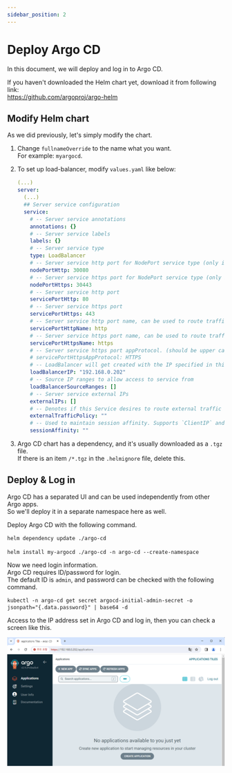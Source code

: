 ```yaml
---
sidebar_position: 2
---
```


# Deploy Argo CD

In this document, we will deploy and log in to Argo CD.

If you haven't downloaded the Helm chart yet, download it from following link:  
https://github.com/argoproj/argo-helm

## Modify Helm chart

As we did previously, let's simply modify the chart.

1. Change `fullnameOverride` to the name what you want.  
   For example: `myargocd`.

2. To set up load-balancer, modify `values.yaml` like below:

   ```yaml title="values.yaml" {11,27}
   (...)
   server:
     (...)
     ## Server service configuration
     service:
       # -- Server service annotations
       annotations: {}
       # -- Server service labels
       labels: {}
       # -- Server service type
       type: LoadBalancer
       # -- Server service http port for NodePort service type (only if `server.service.type` is set to "NodePort")
       nodePortHttp: 30080
       # -- Server service https port for NodePort service type (only if `server.service.type` is set to "NodePort")
       nodePortHttps: 30443
       # -- Server service http port
       servicePortHttp: 80
       # -- Server service https port
       servicePortHttps: 443
       # -- Server service http port name, can be used to route traffic via istio
       servicePortHttpName: http
       # -- Server service https port name, can be used to route traffic via istio
       servicePortHttpsName: https
       # -- Server service https port appProtocol. (should be upper case - i.e. HTTPS)
       # servicePortHttpsAppProtocol: HTTPS
       # -- LoadBalancer will get created with the IP specified in this field
       loadBalancerIP: "192.168.0.202"
       # -- Source IP ranges to allow access to service from
       loadBalancerSourceRanges: []
       # -- Server service external IPs
       externalIPs: []
       # -- Denotes if this Service desires to route external traffic to node-local or cluster-wide endpoints
       externalTrafficPolicy: ""
       # -- Used to maintain session affinity. Supports `ClientIP` and `None`
       sessionAffinity: ""
   ```

3. Argo CD chart has a dependency, and it's usually downloaded as a `.tgz` file.  
   If there is an item `/*.tgz` in the `.helmignore` file, delete this.

## Deploy & Log in

Argo CD has a separated UI and can be used independently from other Argo apps.  
So we'll deploy it in a separate namespace here as well.

Deploy Argo CD with the following command.

```
helm dependency update ./argo-cd

helm install my-argocd ./argo-cd -n argo-cd --create-namespace
```

Now we need login information.  
Argo CD requires ID/password for login.  
The default ID is `admin`, and password can be checked with the following command.

```
kubectl -n argo-cd get secret argocd-initial-admin-secret -o jsonpath="{.data.password}" | base64 -d
```

Access to the IP address set in Argo CD and log in, then you can check a screen like this.

![Argo CD UI](img/5-2-argocd-ui.png)
